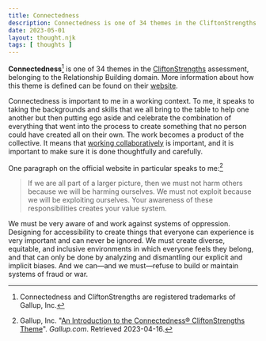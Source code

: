 ```yaml
---
title: Connectedness
description: Connectedness is one of 34 themes in the CliftonStrengths assessment, belonging to the Relationship Building domain.
date: 2023-05-01
layout: thought.njk
tags: [ thoughts ]
---
```


**Connectedness**[^1] is one of 34 themes in the [CliftonStrengths](/cliftonstrengths) assessment, belonging to the
Relationship Building domain. More information about how this theme is defined can be found on
their [website](https://www.gallup.com/cliftonstrengths/en/252197/connectedness-theme.aspx).

Connectedness is important to me in a working context. To me, it speaks to taking the backgrounds and skills that we all
bring to the table to help one another but then putting ego aside and celebrate the combination of everything that went
into the process to create something that no person could have created all on their own. The work becomes a product of
the collective. It means that [working collaboratively](/working-collaboratively) is important, and it is important to
make sure it is done thoughtfully and carefully.

One paragraph on the official website in particular speaks to me:[^2]

> If we are all part of a larger picture, then we must not harm others because we will be harming ourselves. We must not
> exploit because we will be exploiting ourselves. Your awareness of these responsibilities creates your value system.

We must be very aware of and work against systems of oppression. Designing for accessibility to create things that
everyone can experience is very important and can never be ignored. We must create diverse, equitable, and inclusive
environments in which everyone feels they belong, and that can only be done by analyzing and dismantling our explicit
and implicit biases. And we can—and we must—refuse to build or maintain systems of fraud or war.

[^1]: Connectedness and CliftonStrengths are registered trademarks of Gallup, Inc.
[^2]: Gallup,
Inc. "[An Introduction to the Connectedness® CliftonStrengths Theme](https://www.gallup.com/cliftonstrengths/en/252197/connectedness-theme.aspx)".
*Gallup.com*. Retrieved 2023-04-16.
